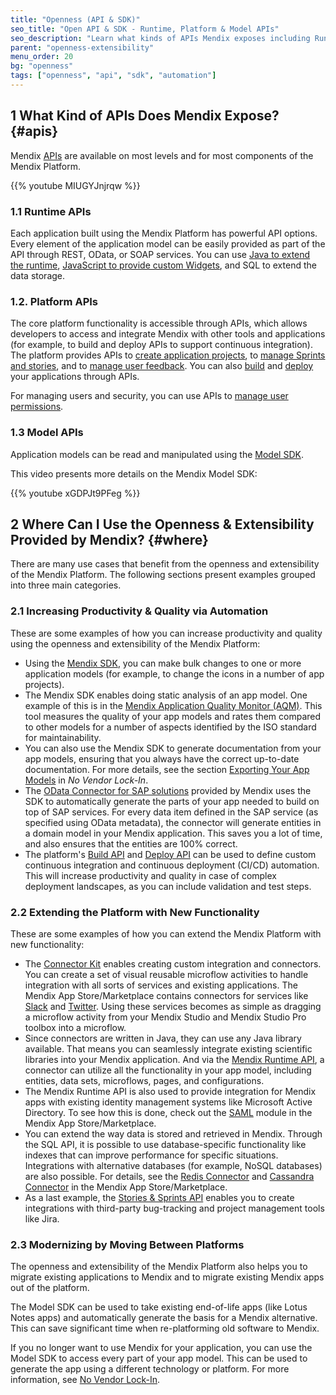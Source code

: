```yaml
---
title: "Openness (API & SDK)"
seo_title: "Open API & SDK - Runtime, Platform & Model APIs"
seo_description: "Learn what kinds of APIs Mendix exposes including Runtime, Platform, Model APIs. Also learn where the openness & extensibility offered by Mendix can be applied."
parent: "openness-extensibility"
menu_order: 20
bg: "openness"
tags: ["openness", "api", "sdk", "automation"]
---
```


## 1 What Kind of APIs Does Mendix Expose? {#apis}

Mendix [APIs](https://docs.mendix.com/apidocs-mxsdk/apidocs/) are available on most levels and for most components of the Mendix Platform.

{{% youtube MIUGYJnjrqw %}}

### 1.1 Runtime APIs

Each application built using the Mendix Platform has powerful API options. Every element of the application model can be easily provided as part of the API through REST, OData, or SOAP services. You can use [Java to extend the runtime](https://apidocs.rnd.mendix.com/8/runtime/index.html), [JavaScript to provide custom Widgets](https://apidocs.rnd.mendix.com/8/client/index.html), and SQL to extend the data storage.

### 1.2. Platform APIs

The core platform functionality is accessible through APIs, which allows developers to access and integrate Mendix with other tools and applications (for example, to build and deploy APIs to support continuous integration). The platform provides APIs to [create application projects](https://docs.mendix.com/apidocs-mxsdk/apidocs/projects-api), to [manage Sprints and stories](https://docs.mendix.com/apidocs-mxsdk/apidocs/stories-api), and to [manage user feedback](https://docs.mendix.com/apidocs-mxsdk/apidocs/feedback-api). You can also [build](https://docs.mendix.com/apidocs-mxsdk/apidocs/build-api) and [deploy](https://docs.mendix.com/apidocs-mxsdk/apidocs/deploy-api) your applications through APIs.

For managing users and security, you can use APIs to [manage user permissions](https://docs.mendix.com/apidocs-mxsdk/apidocs/permissions-api).

### 1.3 Model APIs

Application models can be read and manipulated using the [Model SDK](https://docs.mendix.com/apidocs-mxsdk/mxsdk/#2-2-mendix-model-sdk).

This video presents more details on the Mendix Model SDK:

{{% youtube xGDPJt9PFeg %}}

## 2 Where Can I Use the Openness & Extensibility Provided by Mendix? {#where}

There are many use cases that benefit from the openness and extensibility of the Mendix Platform. The following sections present examples grouped into three main categories.

### 2.1 Increasing Productivity & Quality via Automation

These are some examples of how you can increase productivity and quality using the openness and extensibility of the Mendix Platform:

* Using the [Mendix SDK](https://docs.mendix.com/apidocs-mxsdk/mxsdk/index.html), you can make bulk changes to one or more application models (for example, to change the icons in a number of app projects).
* The Mendix SDK enables doing static analysis of an app model. One example of this is in the [Mendix Application Quality Monitor (AQM)](https://www.mendix.com/security-and-quality/#quality). This tool measures the quality of your app models and rates them compared to other models for a number of aspects identified by the ISO standard for maintainability.
* You can also use the Mendix SDK to generate documentation from your app models, ensuring that you always have the correct up-to-date documentation. For more details, see the section [Exporting Your App Models](no-vendor-lockin#export-model) in *No Vendor Lock-In*.
* The [OData Connector for SAP solutions](https://appstore.home.mendix.com/link/app/74525/) provided by Mendix uses the SDK to automatically generate the parts of your app needed to build on top of SAP services. For every data item defined in the SAP service (as specified using OData metadata), the connector will generate entities in a domain model in your Mendix application. This saves you a lot of time, and also ensures that the entities are 100% correct.
* The platform's [Build API](https://docs.mendix.com/apidocs-mxsdk/apidocs/build-api) and [Deploy API](https://docs.mendix.com/apidocs-mxsdk/apidocs/deploy-api) can be used to define custom continuous integration and continuous deployment (CI/CD) automation. This will increase productivity and quality in case of complex deployment landscapes, as you can include validation and test steps.

### 2.2 Extending the Platform with New Functionality

These are some examples of how you can extend the Mendix Platform with new functionality:

* The [Connector Kit](https://www.mendix.com/blog/introducing-mendix-connector-kit/) enables creating custom integration and connectors. You can create a set of visual reusable microflow activities to handle integration with all sorts of services and existing applications. The Mendix App Store/Marketplace contains connectors for services like [Slack](https://appstore.home.mendix.com/link/app/2978/) and [Twitter](https://appstore.home.mendix.com/link/app/2922/). Using these services becomes as simple as dragging a microflow activity from your Mendix Studio and Mendix Studio Pro toolbox into a microflow.
* Since connectors are written in Java, they can use any Java library available. That means you can seamlessly integrate existing scientific libraries into your Mendix application. And via the [Mendix Runtime API](https://docs.mendix.com/refguide/runtime), a connector can utilize all the functionality in your app model, including entities, data sets, microflows, pages, and configurations.
* The Mendix Runtime API is also used to provide integration for Mendix apps with existing identity management systems like Microsoft Active Directory. To see how this is done, check out the [SAML](https://appstore.home.mendix.com/link/app/1174/Mendix/SAML) module in the Mendix App Store/Marketplace.
* You can extend the way data is stored and retrieved in Mendix. Through the SQL API, it is possible to use database-specific functionality like indexes that can improve performance for specific situations. Integrations with alternative databases (for example, NoSQL databases) are also possible. For details, see the [Redis Connector](https://appstore.home.mendix.com/link/app/3087/Appronto/Redis-connector) and [Cassandra Connector](https://appstore.home.mendix.com/link/app/66289/TimeSeries/Cassandra-Connector) in the Mendix App Store/Marketplace.
* As a last example, the [Stories & Sprints API](https://docs.mendix.com/apidocs-mxsdk/apidocs/stories-api) enables you to create integrations with third-party bug-tracking and project management tools like Jira.

### 2.3 Modernizing by Moving Between Platforms

The openness and extensibility of the Mendix Platform also helps you to migrate existing applications to Mendix and to migrate existing Mendix apps out of the platform.

The Model SDK can be used to take existing end-of-life apps (like Lotus Notes apps) and automatically generate the basis for a Mendix alternative. This can save significant time when re-platforming old software to Mendix.

If you no longer want to use Mendix for your application, you can use the Model SDK to access every part of your app model. This can be used to generate the app using a different technology or platform. For more information, see [No Vendor Lock-In](no-vendor-lockin).
